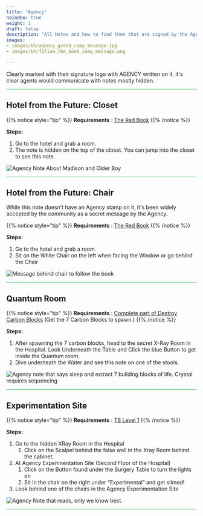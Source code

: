 ```yaml
---
title: "Agency"
noindex: true
weight: 1
draft: false
description: "All Notes and how to find them that are signed by the Agency."
images: 
- images/bh/agency_greed_comp_message.jpg
- images/bh/follow_the_book_comp_message.png

---
```


Clearly marked with their signature logo with AGENCY written on it, it's clear agents would communicate with notes mostly hidden.

<hr style="background-color: #28b44c" size=8>

## Hotel from the Future: Closet

{{% notice style="tip" %}}
**Requirements** : [The Red Book](/lore/special_tools/the_red_book)
{{% /notice %}}

**Steps:**

1. Go to the hotel and grab a room.
2. The note is hidden on the top of the closet. You can jump into the closet to see this note.

![Agency Note About Madison and Older Boy](/images/bh/future-hotel-note.jpg) 


<hr style="background-color: #28b44c" size=8>

## Hotel from the Future: Chair

While this note doesn't have an Agency stamp on it, it's been widely accepted by the community as a secret message by the Agency.

{{% notice style="tip" %}}
**Requirements** : [The Red Book](/lore/special_tools/the_red_book)
{{% /notice %}}

**Steps:**

1. Go to the hotel and grab a room.
2. Sit on the White Chair on the left when facing the Window or go behind the Chair

![Message behind chair to follow the book](/images/bh/future-hotel-chair-note.jpg) 


<hr style="background-color: #28b44c" size=8>

## Quantum Room

{{% notice style="tip" %}}
**Requirements** : [Complete part of Destroy Carbon Blocks](/lore/quests/destroy_carbon_blocks) (Get the 7 Carbon Blocks to spawn.)
{{% /notice %}}

**Steps:**

1. After spawning the 7 carbon blocks, head to the secret X-Ray Room in the Hospital. Look Underneath the Table and Click the blue Button to get inside the Quantum room. 
2. Dive underneath the Water and see this note on one of the stools.

![Agency note that says sleep and extract 7 building blocks of life. Crystal requires sequencing](/images/bh/carbon-block-note.jpg) 

<hr style="background-color: #28b44c" size=8>

## Experimentation Site

{{% notice style="tip" %}}
**Requirements** : [TS Level 1](/lore/special_tools/ts_lvl1)
{{% /notice %}}

**Steps:**

1. Go to the hidden XRay Room in the Hospital
	1. Click on the Scalpel behind the false wall in the Xray Room behind the cabinet. 
1. At Agency Experimentation Site (Second Floor of the Hospital)
	1. Click on the Button found under the Surgery Table to turn the lights on
	2. Sit in the chair on the right under “Experimental” and get slimed!
1. Look behind one of the chairs in the Agency Experimentation Site

![Agency Note that reads, only we know best.](/images/bh/get-slimed-note.jpg) 

<hr style="background-color: #28b44c" size=8>
